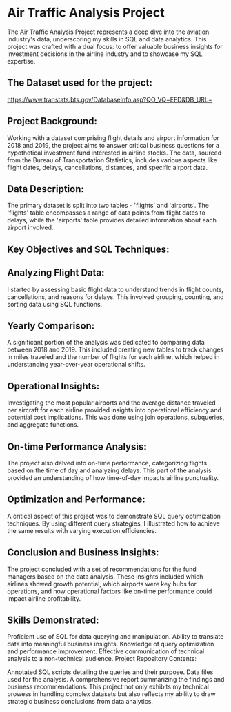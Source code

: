 # Air Traffic Analysis Project

The Air Traffic Analysis Project represents a deep dive into the aviation industry's data, underscoring my skills in SQL and data analytics. This project was crafted with a dual focus: to offer valuable business insights for investment decisions in the airline industry and to showcase my SQL expertise.

## The Dataset used for the project:
https://www.transtats.bts.gov/DatabaseInfo.asp?QO_VQ=EFD&DB_URL=

## Project Background:
Working with a dataset comprising flight details and airport information for 2018 and 2019, the project aims to answer critical business questions for a hypothetical investment fund interested in airline stocks. The data, sourced from the Bureau of Transportation Statistics, includes various aspects like flight dates, delays, cancellations, distances, and specific airport data.

## Data Description:
The primary dataset is split into two tables - 'flights' and 'airports'. The 'flights' table encompasses a range of data points from flight dates to delays, while the 'airports' table provides detailed information about each airport involved.

## Key Objectives and SQL Techniques:

## Analyzing Flight Data:
I started by assessing basic flight data to understand trends in flight counts, cancellations, and reasons for delays. This involved grouping, counting, and sorting data using SQL functions.

## Yearly Comparison:
A significant portion of the analysis was dedicated to comparing data between 2018 and 2019. This included creating new tables to track changes in miles traveled and the number of flights for each airline, which helped in understanding year-over-year operational shifts.

## Operational Insights:
Investigating the most popular airports and the average distance traveled per aircraft for each airline provided insights into operational efficiency and potential cost implications. This was done using join operations, subqueries, and aggregate functions.

## On-time Performance Analysis:
The project also delved into on-time performance, categorizing flights based on the time of day and analyzing delays. This part of the analysis provided an understanding of how time-of-day impacts airline punctuality.

## Optimization and Performance:
A critical aspect of this project was to demonstrate SQL query optimization techniques. By using different query strategies, I illustrated how to achieve the same results with varying execution efficiencies.

## Conclusion and Business Insights:
The project concluded with a set of recommendations for the fund managers based on the data analysis. These insights included which airlines showed growth potential, which airports were key hubs for operations, and how operational factors like on-time performance could impact airline profitability.

## Skills Demonstrated:

Proficient use of SQL for data querying and manipulation.
Ability to translate data into meaningful business insights.
Knowledge of query optimization and performance improvement.
Effective communication of technical analysis to a non-technical audience.
Project Repository Contents:

Annotated SQL scripts detailing the queries and their purpose.
Data files used for the analysis.
A comprehensive report summarizing the findings and business recommendations.
This project not only exhibits my technical prowess in handling complex datasets but also reflects my ability to draw strategic business conclusions from data analytics.

